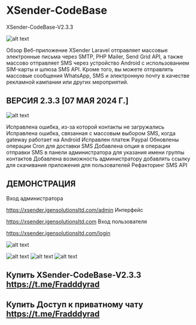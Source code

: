 # XSender-CodeBase
XSender-CodeBase-V2.3.3

![alt text]([https://skrinshoter.ru/s/220524/e2hcX7ev.jpg](https://skrinshoter.ru/s/220524/e2hcX7ev.jpg?download=1&name=Скриншот-22-05-2024%2023:38:11.jpg))

Обзор
Веб-приложение XSender Laravel отправляет массовые электронные письма через SMTP, PHP Mailer, Send Grid API, а также массово отправляет SMS через устройство Android с использованием SIM-карты и шлюза SMS API. Кроме того, вы можете отправлять массовые сообщения WhatsApp, SMS и электронную почту в качестве рекламной кампании или других мероприятий.

## ВЕРСИЯ 2.3.3 [07 МАЯ 2024 Г.]

![alt text](https://camo.envatousercontent.com/175c69a7f83b9804a148cd60c51d6f5704583f75/68747470733a2f2f666972656261736573746f726167652e676f6f676c65617069732e636f6d2f76302f622f6967656e656e7661746f2e61707073706f742e636f6d2f6f2f7873656e6465722532466e65775f7570646174652e706e673f616c743d6d6564696126746f6b656e3d61663464343334372d653233642d346235302d396361302d656263653336343938316562)

Исправлена ошибка, из-за которой контакты не загружались
Исправлена ошибка, связанная с массовым выбором SMS, когда gateway работает на Android
Исправлен платеж Paypal
Обновлены операции Cron для доставки SMS
Добавлена опция в операции отправки SMS в панели администратора для указания имени группы контактов
Добавлена возможность администратору добавлять ссылку для скачивания приложения для пользователей
Рефакторинг SMS API
## ДЕМОНСТРАЦИЯ
Вход администратора

https://xsender.igensolutionsltd.com/admin
Интерфейс

https://xsender.igensolutionsltd.com
Вход пользователя

https://xsender.igensolutionsltd.com/login

![alt text](https://skrinshoter.ru/s/220524/D06pNvWl.jpg)

![alt text](https://skrinshoter.ru/s/220524/btogWh0b.jpg)
![alt text](https://skrinshoter.ru/s/220524/Y5j4YWfi.jpg)
![alt text](https://skrinshoter.ru/s/220524/LLAPAnhn.jpg)

## Купить  XSender-CodeBase-V2.3.3  https://t.me/Fradddyrad
## Купить  Доступ к приватному чату https://t.me/Fradddyrad






